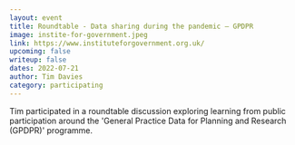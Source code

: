 ```yaml
---
layout: event
title: Roundtable - Data sharing during the pandemic – GPDPR
image: instite-for-government.jpeg
link: https://www.instituteforgovernment.org.uk/
upcoming: false
writeup: false
dates: 2022-07-21
author: Tim Davies
category: participating
---
```


Tim participated in a roundtable discussion exploring learning from public participation around the 'General Practice Data for Planning and Research (GPDPR)' programme.

<!--more-->

 